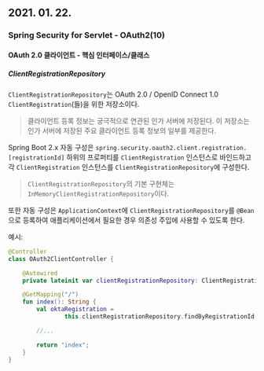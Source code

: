## 2021. 01. 22.

### Spring Security for Servlet - OAuth2(10)

#### OAuth 2.0 클라이언트 - 핵심 인터페이스/클래스

##### ClientRegistrationRepository

`ClientRegistrationRepository`는 OAuth 2.0 / OpenID Connect 1.0 `ClientRegistration`(들)을 위한 저장소이다.

> 클라이언트 등록 정보는 궁극적으로 연관된 인가 서버에 저장된다. 이 저장소는 인가 서버에 저장된 주요 클라이언트 등록 정보의 일부를 제공한다.

Spring Boot 2.x 자동 구성은 `spring.security.oauth2.client.registration.[registrationId]` 하위의 프로퍼티를 `ClientRegistration` 인스턴스로 바인드하고 각 `ClientRegistration` 인스턴스를 `ClientRegistrationRepository`에 구성한다.

> `ClientRegistrationRepository`의 기본 구현체는 `InMemoryClientRegistrationRepository`이다.

또한 자동 구성은 `ApplicationContext`에 `ClientRegistrationRepository`를 `@Bean`으로 등록하여 애플리케이션에서 필요한 경우 의존성 주입에 사용할 수 있도록 한다.

예시:

```kotlin
@Controller
class OAuth2ClientController {

    @Autowired
    private lateinit var clientRegistrationRepository: ClientRegistrationRepository

    @GetMapping("/")
    fun index(): String {
        val oktaRegistration =
                this.clientRegistrationRepository.findByRegistrationId("okta")

        //...

        return "index";
    }
}
```

